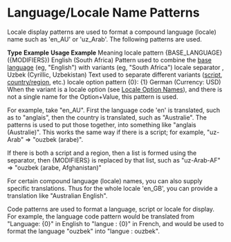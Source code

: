 # Language/Locale Name Patterns

Locale display patterns are used to format a compound language (locale) name
such as 'en_AU' or 'uz_Arab'. The following patterns are used.

**Type** **Example** **Usage Example** Meaning locale pattern {BASE_LANGUAGE}
({MODIFIERS}) English (South Africa) Pattern used to combine the [base
language](language-names.md) (eg, "English") with variants (eg, "South Africa")
locale separator , Uzbek (Cyrillic, Uzbekistan) Text used to separate different
variants ([script](script-names.md), [country/region](country-names.md), etc.)
locale option pattern {0}: {1} German (Currency: USD)
When the variant is a locale option (see [Locale Option Names](key-names.md)),
and there is not a single name for the Option+Value, this pattern is used.

For example, take "en_AU". First the language code 'en' is translated, such as
to "anglais", then the country is translated, such as "Australie". The patterns
is used to put those together, into something like "anglais (Australie)". This
works the same way if there is a script; for example, "uz-Arab" => "ouzbek
(arabe)".

If there is both a script and a region, then a list is formed using the
separator, then {MODIFIERS} is replaced by that list, such as "uz-Arab-AF" =>
"ouzbek (arabe, Afghanistan)"

For certain compound language (locale) names, you can also supply specific
translations. Thus for the whole locale 'en_GB', you can provide a translation
like "Australian English".

Code patterns are used to format a language, script or locale for display. For
example, the language code pattern would be translated from "Language: {0}" in
English to "langue : {0}" in French, and would be used to format the language
"ouzbek" into "langue : ouzbek".
